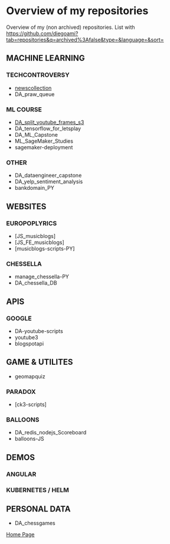 # Overview of my repositories

Overview of my (non archived) repositories. List with https://github.com/diegoami?tab=repositories&q=archived%3Afalse&type=&language=&sort=

## MACHINE LEARNING

### TECHCONTROVERSY

* [newscollection](http://github.com/diegoam/newscollection)
* DA_praw_queue

### ML COURSE

* [DA_split_youtube_frames_s3](http://github.com/diegoam/DA_split_youtube_frames_s3)
* DA_tensorflow_for_letsplay
* DA_ML_Capstone
* ML_SageMaker_Studies
* sagemaker-deployment


### OTHER

* DA_dataengineer_capstone
* DA_yelp_sentiment_analysis
* bankdomain_PY

## WEBSITES

### EUROPOPLYRICS

* [JS_musicblogs]
* [JS_FE_musicblogs]
* [musicblogs-scripts-PY] 

### CHESSELLA

* manage_chessella-PY
* DA_chessella_DB

## APIS

### GOOGLE

* DA-youtube-scripts
* youtube3
* blogspotapi


## GAME & UTILITES

* geomapquiz 

### PARADOX

* [ck3-scripts]

### BALLOONS

* DA_redis_nodejs_Scoreboard
* balloons-JS

## DEMOS

### ANGULAR


### KUBERNETES / HELM


## PERSONAL DATA

* DA_chessgames

[Home Page](http://www.amicabile.com/)
